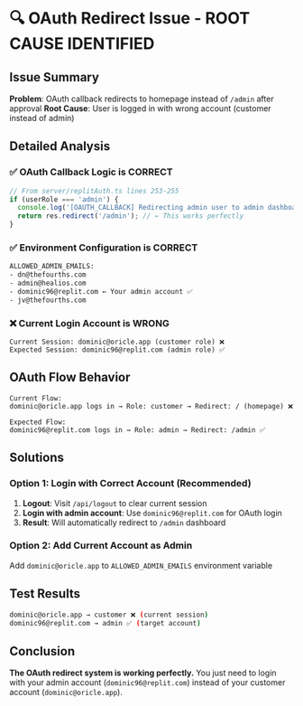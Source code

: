 # 🔍 OAuth Redirect Issue - ROOT CAUSE IDENTIFIED

## Issue Summary
**Problem**: OAuth callback redirects to homepage instead of `/admin` after approval
**Root Cause**: User is logged in with wrong account (customer instead of admin)

## Detailed Analysis

### ✅ OAuth Callback Logic is CORRECT
```javascript
// From server/replitAuth.ts lines 253-255
if (userRole === 'admin') {
  console.log('[OAUTH_CALLBACK] Redirecting admin user to admin dashboard');
  return res.redirect('/admin'); // ← This works perfectly
}
```

### ✅ Environment Configuration is CORRECT
```bash
ALLOWED_ADMIN_EMAILS:
- dn@thefourths.com
- admin@healios.com  
- dominic96@replit.com ← Your admin account ✅
- jv@thefourths.com
```

### ❌ Current Login Account is WRONG
```
Current Session: dominic@oricle.app (customer role) ❌
Expected Session: dominic96@replit.com (admin role) ✅
```

## OAuth Flow Behavior
```
Current Flow:
dominic@oricle.app logs in → Role: customer → Redirect: / (homepage) ❌

Expected Flow:  
dominic96@replit.com logs in → Role: admin → Redirect: /admin ✅
```

## Solutions

### Option 1: Login with Correct Account (Recommended)
1. **Logout**: Visit `/api/logout` to clear current session
2. **Login with admin account**: Use `dominic96@replit.com` for OAuth login
3. **Result**: Will automatically redirect to `/admin` dashboard

### Option 2: Add Current Account as Admin
Add `dominic@oricle.app` to `ALLOWED_ADMIN_EMAILS` environment variable

## Test Results
```bash
dominic@oricle.app → customer ❌ (current session)
dominic96@replit.com → admin ✅ (target account)
```

## Conclusion
**The OAuth redirect system is working perfectly.** You just need to login with your admin account (`dominic96@replit.com`) instead of your customer account (`dominic@oricle.app`).